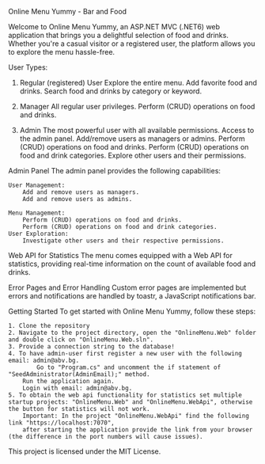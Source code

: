 Online Menu Yummy - Bar and Food

Welcome to Online Menu Yummy, an ASP.NET MVC (.NET6) web application that brings you a delightful selection of food and drinks. 
Whether you're a casual visitor or a registered user, the platform allows you to explore the menu hassle-free.

User Types:
1. Regular (registered) User
    Explore the entire menu.
    Add favorite food and drinks.
    Search food and drinks by category or keyword.

2. Manager
    All regular user privileges.
    Perform (CRUD) operations on food and drinks.

3. Admin
    The most powerful user with all available permissions.
    Access to the admin panel.
    Add/remove users as managers or admins.
    Perform (CRUD) operations on food and drinks.
    Perform (CRUD) operations on food and drink categories.
    Explore other users and their permissions.


Admin Panel
The admin panel provides the following capabilities:

    User Management:
        Add and remove users as managers.
        Add and remove users as admins.
        
    Menu Management:
        Perform (CRUD) operations on food and drinks.
        Perform (CRUD) operations on food and drink categories.
    User Exploration:
        Investigate other users and their respective permissions.


Web API for Statistics
    The menu comes equipped with a Web API for statistics, providing real-time information on the count of available food and drinks.


Error Pages and Error Handling
    Custom error pages are implemented but errors and notifications are handled by toastr, a JavaScript notifications bar.


Getting Started
To get started with Online Menu Yummy, follow these steps:

    1. Clone the repository
    2. Navigate to the project directory, open the "OnlineMenu.Web" folder and double click on "OnlineMenu.Web.sln".
    3. Provide a connection string to the database!
    4. To have admin-user first register a new user with the following email: admin@abv.bg.
    		Go to "Program.cs" and uncomment the if statement of "SeedAdministrator(AdminEmail);" method.
		Run the application again.
		Login with email: admin@abv.bg.
    5. To obtain the web api functionality for statistics set multiple startup projects: "OnlineMenu.Web" and "OnlineMenu.WebApi", otherwise the button for statistics will not work.
		Important: In the project "OnlineMenu.WebApi" find the following link "https://localhost:7070", 
		after starting the application provide the link from your browser (the difference in the port numbers will cause issues). 
   

This project is licensed under the MIT License.
